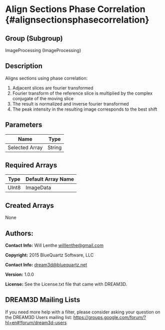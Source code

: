 Align Sections Phase Correlation {#alignsectionsphasecorrelation}
=====

## Group (Subgroup) ##
ImageProcessing (ImageProcessing)

## Description ##
Aligns sections using phase correlation:
   1. Adjacent slices are fourier transformed
   2. Fourier transform of the reference slice is multiplied by the complex conjugate of the moving slice
   3. The result is normalized and inverse fourier transformed
   4. The peak intensity in the resulting image corresponds to the best shift


## Parameters ##
| Name             | Type |
|------------------|------|
| Selected Array | String |


## Required Arrays ##

| Type | Default Array Name | 
|------|--------------------|
| UInt8  | ImageData     |


## Created Arrays ##

None


## Authors: ##

**Contact Info:** Will Lenthe willlenthe@gmail.com

**Copyright:** 2015 BlueQuartz Software, LLC

**Contact Info:** dream3d@bluequartz.net

**Version:** 1.0.0

**License:**  See the License.txt file that came with DREAM3D.




## DREAM3D Mailing Lists ##

If you need more help with a filter, please consider asking your question on the DREAM3D Users mailing list:
https://groups.google.com/forum/?hl=en#!forum/dream3d-users

